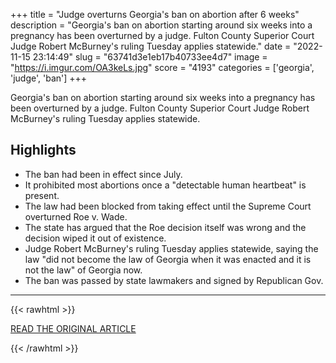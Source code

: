+++
title = "Judge overturns Georgia's ban on abortion after 6 weeks"
description = "Georgia's ban on abortion starting around six weeks into a pregnancy has been overturned by a judge. Fulton County Superior Court Judge Robert McBurney's ruling Tuesday applies statewide."
date = "2022-11-15 23:14:49"
slug = "63741d3e1eb17b40733ee4d7"
image = "https://i.imgur.com/OA3keLs.jpg"
score = "4193"
categories = ['georgia', 'judge', 'ban']
+++

Georgia's ban on abortion starting around six weeks into a pregnancy has been overturned by a judge. Fulton County Superior Court Judge Robert McBurney's ruling Tuesday applies statewide.

## Highlights

- The ban had been in effect since July.
- It prohibited most abortions once a "detectable human heartbeat" is present.
- The law had been blocked from taking effect until the Supreme Court overturned Roe v. Wade.
- The state has argued that the Roe decision itself was wrong and the decision wiped it out of existence.
- Judge Robert McBurney's ruling Tuesday applies statewide, saying the law "did not become the law of Georgia when it was enacted and it is not the law" of Georgia now.
- The ban was passed by state lawmakers and signed by Republican Gov.

---

{{< rawhtml >}}
  <p class="article-category">
    <a target="_blank" href="https://www.gpb.org/news/2022/11/15/judge-overturns-georgias-ban-on-abortion-after-6-weeks?utm_source=gpbRadioApps&amp;utm_medium=pushNotification&amp;utm_campaign=2022_11_15_AbortionBan_Overturned">READ THE ORIGINAL ARTICLE</a>
  </p>
{{< /rawhtml >}}

